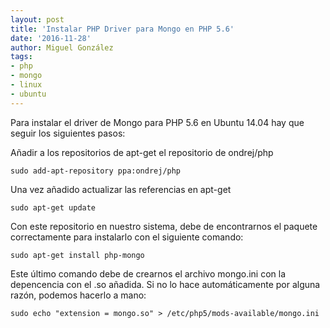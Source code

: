 ```yaml
---
layout: post
title: 'Instalar PHP Driver para Mongo en PHP 5.6'
date: '2016-11-28'
author: Miguel González
tags:
- php
- mongo
- linux
- ubuntu
---
```


Para instalar el driver de Mongo para PHP 5.6 en Ubuntu 14.04 hay que seguir los siguientes pasos:

Añadir a los repositorios de apt-get el repositorio de ondrej/php

```
sudo add-apt-repository ppa:ondrej/php
```

Una vez añadido actualizar las referencias en apt-get

```
sudo apt-get update
```

Con este repositorio en nuestro sistema, debe de encontrarnos el paquete correctamente para instalarlo con el siguiente comando:

```
sudo apt-get install php-mongo
```

Este último comando debe de crearnos el archivo mongo.ini con la depencencia con el .so añadida. Si no lo hace automáticamente por
alguna razón, podemos hacerlo a mano:

```
sudo echo "extension = mongo.so" > /etc/php5/mods-available/mongo.ini
```